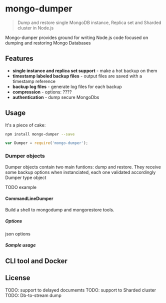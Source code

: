 # mongo-dumper
> Dump and restore single MongoDB instance, Replica set and Sharded cluster in Node.js

Mongo-dumper provides ground for writing Node.js code focused on dumping and restoring Mongo Databases

## Features
* **single instance and replica set support** - make a hot backup on them
* **timestamp labeled backup files** - output files are saved with a timestamp reference
* **backup log files** - generate log files for each backup
* **compression** - options: ????
* **authentication** - dump secure MongoDbs

## Usage
It's a piece of cake:
```bash
npm install mongo-dumper --save
```
```javascript
var Dumper = require('mongo-dumper');
```

### Dumper objects
Dumper objects contain two main funtions: dump and restore. They receive some backup options when instanciated, each one validated accordingly Dumper type object

TODO example

#### CommandLineDumper
Build a shell to mongodump and mongorestore tools.

##### Options
 json options
 
##### Sample usage


## CLI tool and Docker

## License

TODO: support to delayed documemts
TODO: support to Sharded cluster
TODO: Db-to-stream dump